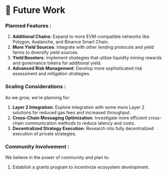 # 🎉 Future Work

### Planned Features :

1. **Additional Chains**: Expand to more EVM-compatible networks like Polygon, Avalanche, and Binance Smart Chain.
2. **More Yield Sources**: Integrate with other lending protocols and yield farms to diversify yield sources.
3. **Yield Boosters**: Implement strategies that utilize liquidity mining rewards and governance tokens for additional yield.
4. **Advanced Risk Management**: Develop more sophisticated risk assessment and mitigation strategies.

### Scaling Considerations :

As we grow, we're planning for:

1. **Layer 2 Integration**: Explore integration with some more Layer 2 solutions for reduced gas fees and increased throughput.
2. **Cross-Chain Messaging Optimization**: Investigate more efficient cross-chain communication methods to reduce latency and costs.
3. **Decentralized Strategy Execution**: Research into fully decentralized execution of private strategies.

### Community Involvement :

We believe in the power of community and plan to:

1. Establish a grants program to incentivize ecosystem development.
